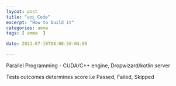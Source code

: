 ```yaml
---
layout: post
title: "ಅಮ್ಮ Code"
excerpt: "How to build it"
categories: amma
tags: [ amma  ]

date: 2022-07-18T08:08:50-04:00

---
```


Parallel Programming - CUDA/C++ engine, Dropwizard/kotlin server

Tests outcomes determines score i.e Passed, Failed, Skipped
